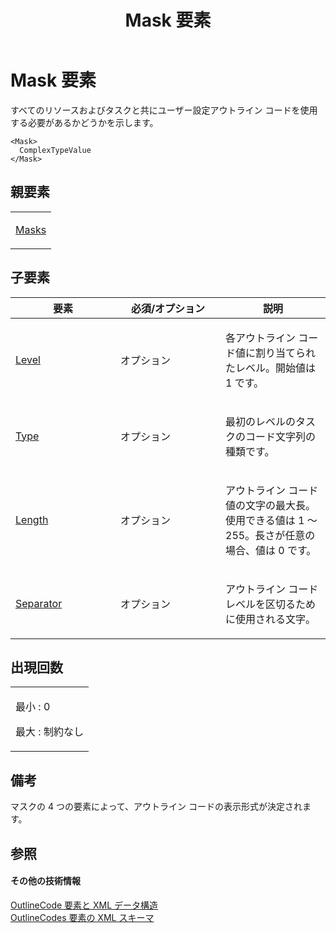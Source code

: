 ﻿---
title: Mask 要素
TOCTitle: Mask 要素
ms:assetid: bd78e7ac-a2b7-40a6-8e8a-2947ae8c01c3
ms:mtpsurl: https://msdn.microsoft.com/ja-jp/library/Bb968659(v=office.12)
ms:contentKeyID: 16745787
ms.date: 06/30/2008
mtps_version: v=office.12
ms.translationtype: HT
---

# Mask 要素

すべてのリソースおよびタスクと共にユーザー設定アウトライン コードを使用する必要があるかどうかを示します。

    <Mask>
      ComplexTypeValue
    </Mask>

## 親要素

<table>
<colgroup>
<col style="width: 100%" />
</colgroup>
<tbody>
<tr class="odd">
<td><p><a href="masks-element.md">Masks</a></p></td>
</tr>
</tbody>
</table>


## 子要素


<table>
<colgroup>
<col style="width: 33%" />
<col style="width: 33%" />
<col style="width: 33%" />
</colgroup>
<thead>
<tr class="header">
<th>要素</th>
<th>必須/オプション</th>
<th>説明</th>
</tr>
</thead>
<tbody>
<tr class="odd">
<td><p><a href="level-element.md">Level</a></p></td>
<td><p>オプション</p></td>
<td><p>各アウトライン コード値に割り当てられたレベル。開始値は 1 です。</p></td>
</tr>
<tr class="even">
<td><p><a href="type-element-multiple-parents.md">Type</a></p></td>
<td><p>オプション</p></td>
<td><p>最初のレベルのタスクのコード文字列の種類です。</p></td>
</tr>
<tr class="odd">
<td><p><a href="length-element.md">Length</a></p></td>
<td><p>オプション</p></td>
<td><p>アウトライン コード値の文字の最大長。使用できる値は 1 ～ 255。長さが任意の場合、値は 0 です。</p></td>
</tr>
<tr class="even">
<td><p><a href="separator-element.md">Separator</a></p></td>
<td><p>オプション</p></td>
<td><p>アウトライン コード レベルを区切るために使用される文字。</p></td>
</tr>
</tbody>
</table>


## 出現回数

<table>
<colgroup>
<col style="width: 100%" />
</colgroup>
<tbody>
<tr class="odd">
<td><p>最小 : 0</p>
<p>最大 : 制約なし</p></td>
</tr>
</tbody>
</table>


## 備考

マスクの 4 つの要素によって、アウトライン コードの表示形式が決定されます。

## 参照

#### その他の技術情報

[OutlineCode 要素と XML データ構造](outlinecode-elements-and-xml-structure.md)  
[OutlineCodes 要素の XML スキーマ](xml-schema-for-the-outlinecodes-element.md)


